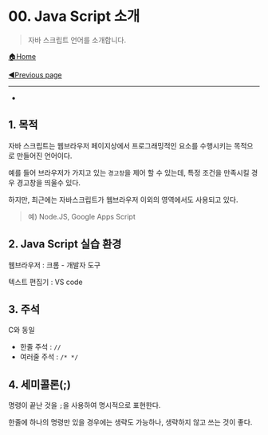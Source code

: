 # 00. Java Script 소개

> 자바 스크립트 언어를 소개합니다.

[🏠Home](https://github.com/batboy118/Study_Note)

[◀Previous page ](./README.md)

---

<!-- TOC -->

- 

<!-- /TOC -->

## 1. 목적

자바 스크립트는 웹브라우저 페이지상에서 프로그래밍적인 요소를 수행시키는 목적으로 만들어진 언어이다.

예를 들어 브라우저가 가지고 있는 `경고창`을 제어 할 수 있는데, 특정 조건을 만족시킬 경우 경고창을 띄울수 있다.

하지만, 최근에는 자바스크립트가 웹브라우저 이외의 영역에서도 사용되고 있다.

> 예) Node.JS, Google Apps Script

## 2. Java Script 실습 환경

웹브라우저 : 크롬 - 개발자 도구

텍스트 편집기 : VS code

## 3. 주석

C와 동일

- 한줄 주석 : `//`
- 여러줄 주석 : `/* */`

## 4. 세미콜론(;)

명령이 끝난 것을  `;`을 사용하여 명시적으로 표현한다.

한줄에 하나의 명령만 있을 경우에는 생략도 가능하나, 생략하지 않고 쓰는 것이 좋다.